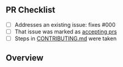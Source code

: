 <!--
👋 Hi, thanks for sending a PR to typescript-eslint! 💖
Please fill out all fields below and make sure each item is true and [x] checked.
Otherwise we may not be able to review your PR.
-->

## PR Checklist

-   [ ] Addresses an existing issue: fixes #000
-   [ ] That issue was marked as [accepting prs](https://github.com/typescript-eslint/typescript-eslint/issues?q=is%3Aopen+is%3Aissue+label%3A%22accepting+prs%22)
-   [ ] Steps in [CONTRIBUTING.md](https://github.com/typescript-eslint/typescript-eslint/blob/main/CONTRIBUTING.md) were taken

## Overview

<!-- Description of what is changed and how the code change does that. -->
